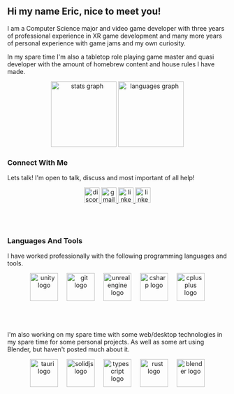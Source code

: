 ## Hi my name Eric, nice to meet you!
<div align="left">
  I am  a Computer Science major and video game developer with three years of professional experience in XR game development and many more years of personal experience with game jams and my own curiosity.

<br/>

  In my spare time I'm also a tabletop role playing game master and quasi developer with the amount of homebrew content and house rules I have made.


  <div align="center">
    <img src="https://github-readme-stats.vercel.app/api?username=EricGomesGregory&hide_title=false&hide_rank=false&show_icons=true&include_all_commits=true&count_private=true&disable_animations=false&theme=github_dark&locale=en&hide_border=false" height="150" alt="stats graph"  />
    <img src="https://github-readme-stats.vercel.app/api/top-langs?username=EricGomesGregory&locale=en&hide_title=false&layout=compact&card_width=320&langs_count=5&theme=github_dark&hide_border=false" height="150" alt="languages graph"  />
  </div>

</div>

### Connect With Me
Lets talk! I'm open to talk, discuss and most important of all help!
<div align="center">
  <a href="discordapp.com/users/eric.gomes.gregory" target="_blank">
    <img src="https://img.shields.io/static/v1?message=Discord&logo=discord&label=&color=7289DA&logoColor=white&labelColor=&style=flat" height="35" alt="discord logo"  />
  </a>
  <a href="ericgomesgregory@gmail.com" target="_blank">
    <img src="https://img.shields.io/static/v1?message=Gmail&logo=gmail&label=&color=D14836&logoColor=white&labelColor=&style=flat" height="35" alt="gmail logo"  />
  </a>
  <a href="www.linkedin.com/in/eric-gomes-gregory" target="_blank">
    <img src="https://img.shields.io/static/v1?message=LinkedIn&logo=linkedin&label=&color=0077B5&logoColor=white&labelColor=&style=flat" height="35" alt="linkedin logo"  />
  </a>
  <a href="https://ericgomes.itch.io" target="_blank">
    <img src="https://img.shields.io/static/v1?message=itch-io&logo=itch.io&label=&color=fa5c5c&logoColor=white&labelColor=&style=flat" height="35" alt="linkedin logo"  />
  </a>
</div>

<br/>
<br/>
<br/>

### Languages And Tools
I have worked professionally with the following programming languages and tools.

<div align="center">
  <img src="https://cdn.jsdelivr.net/gh/devicons/devicon/icons/unity/unity-original.svg" height="64" alt="unity logo" />
  <img width="12" />
  <img src="https://cdn.jsdelivr.net/gh/devicons/devicon/icons/git/git-original.svg" height="64" alt="git logo" />
  <img width="12" />
  <img src="https://cdn.jsdelivr.net/gh/devicons/devicon/icons/unrealengine/unrealengine-original.svg" height="64" alt="unrealengine logo" />
  <img width="12" />
  <img src="https://cdn.jsdelivr.net/gh/devicons/devicon/icons/csharp/csharp-original.svg" height="64" alt="csharp logo" />
  <img width="12" />
  <img src="https://cdn.jsdelivr.net/gh/devicons/devicon/icons/cplusplus/cplusplus-original.svg" height="64" alt="cplusplus logo" />
</div>

<br/>
<br/>
<br/>

I'm also working on my spare time with some web/desktop technologies in my spare time for some personal projects. As well as some art using Blender, but haven't posted much about it.

<div align="center">
  <img src="https://cdn.jsdelivr.net/gh/devicons/devicon/icons/tauri/tauri-original.svg" height="64" alt="tauri logo"  />
  <img width="12" />
  <img src="https://cdn.jsdelivr.net/gh/devicons/devicon/icons/solidjs/solidjs-original.svg" height="64" alt="solidjs logo"  />
  <img width="12" />
  <img src="https://cdn.jsdelivr.net/gh/devicons/devicon/icons/typescript/typescript-original.svg" height="64" alt="typescript logo"  />
  <img width="12" />
  <img src="https://cdn.jsdelivr.net/gh/devicons/devicon/icons/rust/rust-original.svg" height="64" alt="rust logo"  />
  <img width="12" />
  <img src="https://cdn.jsdelivr.net/gh/devicons/devicon/icons/blender/blender-original.svg" height="64" alt="blender logo"  />
</div>